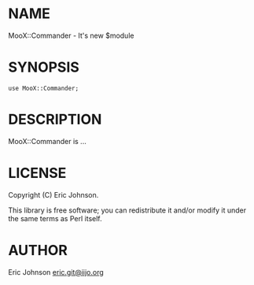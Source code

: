 # NAME

MooX::Commander - It's new $module

# SYNOPSIS

    use MooX::Commander;

# DESCRIPTION

MooX::Commander is ...

# LICENSE

Copyright (C) Eric Johnson.

This library is free software; you can redistribute it and/or modify
it under the same terms as Perl itself.

# AUTHOR

Eric Johnson <eric.git@iijo.org>

